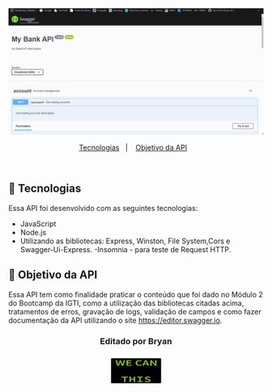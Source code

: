 <img alt="Gif-App" class="img" title="Na gravação do Gif, a imagem veio bugada por conta do aplicativo de gravação." src="./img/API.gif"/>
<p align="center">
  <a href="#-tecnologias">Tecnologias</a>&nbsp;&nbsp;&nbsp;|&nbsp;&nbsp;&nbsp;
  <a href="#-projeto">Objetivo da API</a>&nbsp;&nbsp;&nbsp;

</p>

<br>

## 🚀 Tecnologias

Essa API foi desenvolvido com as seguintes tecnologias:

- JavaScript
- Node.js
- Utilizando as bibliotecas: Express, Winston, File System,Cors e Swagger-Ui-Express.
  -Insomnia - para teste de Request HTTP.

## 🔖 Objetivo da API

Essa API tem como finalidade praticar o conteúdo que foi dado no Módulo 2 do Bootcamp da IGTI, como a utilização das bibliotecas citadas acima, tratamentos de erros, gravação de logs, validação de campos e como fazer documentação da API utilizando o site https://editor.swagger.io.

<div align="center" top="1rem">

<h3><strong>Editado por Bryan</strong><h3>
<img  src="./img/giphy.gif" width="100px" height="51"/>
</div>
